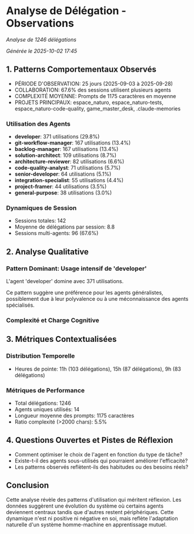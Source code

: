 # Analyse de Délégation - Observations

*Analyse de 1246 délégations*

*Générée le 2025-10-02 17:45*


## 1. Patterns Comportementaux Observés

- PÉRIODE D'OBSERVATION: 25 jours (2025-09-03 à 2025-09-28)
- COLLABORATION: 67.6% des sessions utilisent plusieurs agents
- COMPLEXITÉ MOYENNE: Prompts de 1175 caractères en moyenne
- PROJETS PRINCIPAUX: espace_naturo, espace_naturo-tests, espace_naturo-code-quality, game_master_desk, .claude-memories

### Utilisation des Agents

- **developer**: 371 utilisations (29.8%)
- **git-workflow-manager**: 167 utilisations (13.4%)
- **backlog-manager**: 167 utilisations (13.4%)
- **solution-architect**: 109 utilisations (8.7%)
- **architecture-reviewer**: 82 utilisations (6.6%)
- **code-quality-analyst**: 71 utilisations (5.7%)
- **senior-developer**: 64 utilisations (5.1%)
- **integration-specialist**: 55 utilisations (4.4%)
- **project-framer**: 44 utilisations (3.5%)
- **general-purpose**: 38 utilisations (3.0%)

### Dynamiques de Session

- Sessions totales: 142
- Moyenne de délégations par session: 8.8
- Sessions multi-agents: 96 (67.6%)

## 2. Analyse Qualitative


### Pattern Dominant: Usage intensif de 'developer'

L'agent 'developer' domine avec 371 utilisations.

Ce pattern suggère une préférence pour les agents généralistes, 
possiblement due à leur polyvalence ou à une méconnaissance des agents spécialisés.

### Complexité et Charge Cognitive


## 3. Métriques Contextualisées


### Distribution Temporelle

- Heures de pointe: 11h (103 délégations), 15h (87 délégations), 9h (83 délégations)

### Métriques de Performance

- Total délégations: 1246
- Agents uniques utilisés: 14
- Longueur moyenne des prompts: 1175 caractères
- Ratio complexité (>2000 chars): 5.5%

## 4. Questions Ouvertes et Pistes de Réflexion

- Comment optimiser le choix de l'agent en fonction du type de tâche?
- Existe-t-il des agents sous-utilisés qui pourraient améliorer l'efficacité?
- Les patterns observés reflètent-ils des habitudes ou des besoins réels?

## Conclusion


Cette analyse révèle des patterns d'utilisation qui méritent réflexion. 
Les données suggèrent une évolution du système où certains agents 
deviennent centraux tandis que d'autres restent périphériques. 
Cette dynamique n'est ni positive ni négative en soi, mais reflète 
l'adaptation naturelle d'un système homme-machine en apprentissage mutuel.